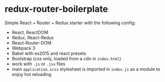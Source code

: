 # redux-router-boilerplate

Simple React + Router + Redux starter with the following config:

- React, ReactDOM
- Redux, React-Redux
- React-Router-DOM
- Webpack 3
- Babel with es2015 and react presets
- Bootstrap (css only, loaded from a cdn in `index.html`)
- work with `.js` or `.jsx` files
- main `application.scss` stylesheet is imported in `index.js` as a module to enjoy hot reloading

